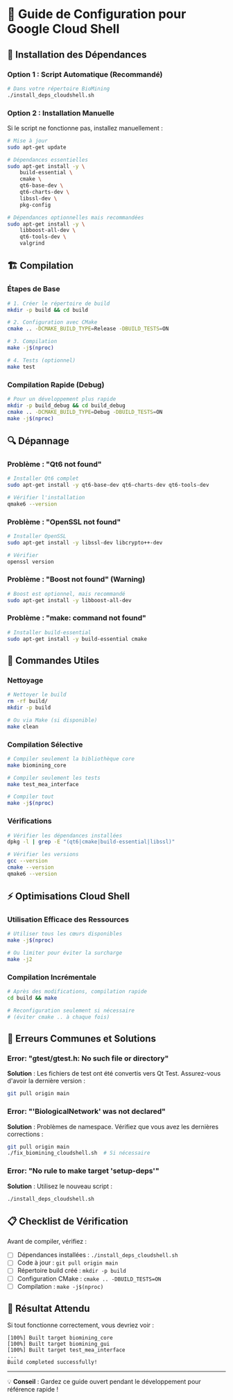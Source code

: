 # 🚀 Guide de Configuration pour Google Cloud Shell

## 🔧 Installation des Dépendances

### Option 1 : Script Automatique (Recommandé)

```bash
# Dans votre répertoire BioMining
./install_deps_cloudshell.sh
```

### Option 2 : Installation Manuelle

Si le script ne fonctionne pas, installez manuellement :

```bash
# Mise à jour
sudo apt-get update

# Dépendances essentielles
sudo apt-get install -y \
    build-essential \
    cmake \
    qt6-base-dev \
    qt6-charts-dev \
    libssl-dev \
    pkg-config

# Dépendances optionnelles mais recommandées
sudo apt-get install -y \
    libboost-all-dev \
    qt6-tools-dev \
    valgrind
```

## 🏗️ Compilation

### Étapes de Base

```bash
# 1. Créer le répertoire de build
mkdir -p build && cd build

# 2. Configuration avec CMake
cmake .. -DCMAKE_BUILD_TYPE=Release -DBUILD_TESTS=ON

# 3. Compilation
make -j$(nproc)

# 4. Tests (optionnel)
make test
```

### Compilation Rapide (Debug)

```bash
# Pour un développement plus rapide
mkdir -p build_debug && cd build_debug
cmake .. -DCMAKE_BUILD_TYPE=Debug -DBUILD_TESTS=ON
make -j$(nproc)
```

## 🔍 Dépannage

### Problème : "Qt6 not found"

```bash
# Installer Qt6 complet
sudo apt-get install -y qt6-base-dev qt6-charts-dev qt6-tools-dev

# Vérifier l'installation
qmake6 --version
```

### Problème : "OpenSSL not found"

```bash
# Installer OpenSSL
sudo apt-get install -y libssl-dev libcrypto++-dev

# Vérifier
openssl version
```

### Problème : "Boost not found" (Warning)

```bash
# Boost est optionnel, mais recommandé
sudo apt-get install -y libboost-all-dev
```

### Problème : "make: command not found"

```bash
# Installer build-essential
sudo apt-get install -y build-essential cmake
```

## 🎯 Commandes Utiles

### Nettoyage

```bash
# Nettoyer le build
rm -rf build/
mkdir -p build

# Ou via Make (si disponible)
make clean
```

### Compilation Sélective

```bash
# Compiler seulement la bibliothèque core
make biomining_core

# Compiler seulement les tests
make test_mea_interface

# Compiler tout
make -j$(nproc)
```

### Vérifications

```bash
# Vérifier les dépendances installées
dpkg -l | grep -E "(qt6|cmake|build-essential|libssl)"

# Vérifier les versions
gcc --version
cmake --version
qmake6 --version
```

## ⚡ Optimisations Cloud Shell

### Utilisation Efficace des Ressources

```bash
# Utiliser tous les cœurs disponibles
make -j$(nproc)

# Ou limiter pour éviter la surcharge
make -j2
```

### Compilation Incrémentale

```bash
# Après des modifications, compilation rapide
cd build && make

# Reconfiguration seulement si nécessaire
# (éviter cmake .. à chaque fois)
```

## 🐛 Erreurs Communes et Solutions

### Error: "gtest/gtest.h: No such file or directory"

**Solution** : Les fichiers de test ont été convertis vers Qt Test. Assurez-vous d'avoir la dernière version :

```bash
git pull origin main
```

### Error: "'BiologicalNetwork' was not declared"

**Solution** : Problèmes de namespace. Vérifiez que vous avez les dernières corrections :

```bash
git pull origin main
./fix_biomining_cloudshell.sh  # Si nécessaire
```

### Error: "No rule to make target 'setup-deps'"

**Solution** : Utilisez le nouveau script :

```bash
./install_deps_cloudshell.sh
```

## 📋 Checklist de Vérification

Avant de compiler, vérifiez :

- [ ] Dépendances installées : `./install_deps_cloudshell.sh`
- [ ] Code à jour : `git pull origin main`
- [ ] Répertoire build créé : `mkdir -p build`
- [ ] Configuration CMake : `cmake .. -DBUILD_TESTS=ON`
- [ ] Compilation : `make -j$(nproc)`

## 🎉 Résultat Attendu

Si tout fonctionne correctement, vous devriez voir :

```
[100%] Built target biomining_core
[100%] Built target biomining_gui
[100%] Built target test_mea_interface
... 
Build completed successfully!
```

---

💡 **Conseil** : Gardez ce guide ouvert pendant le développement pour référence rapide !